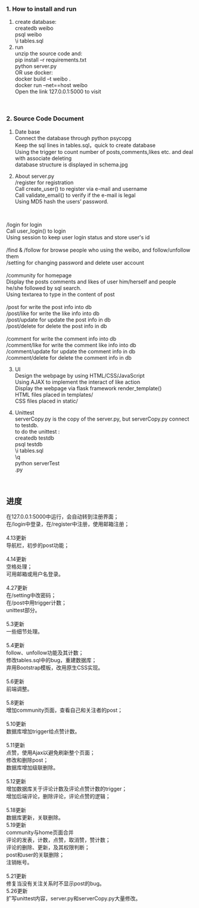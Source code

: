 <h3>1. How to install and run</h3>

1) create database:<br>
		createdb weibo<br>
		psql weibo<br>
		\i tables.sql<br>
2) run<br>
	unzip the source code and:<br>
		pip install –r requirements.txt<br>
		python server.py<br>
	OR use docker:<br>
		docker build –t weibo .<br>
		docker run –net==host weibo <br>
	Open the link 127.0.0.1:5000 to visit<br>
<br>

<h3>2. Source Code Document</h3>

1) Date base<br>
	Connect the database through python psycopg<br>
	Keep the sql lines in tables.sql，quick to create database<br>
	Using the trigger to count number of posts,comments,likes etc. and deal with associate deleting<br>
	database structure is displayed in schema.jpg<br>

2) About server.py<br>
	/register  			for registration<br>
	Call create_user() to register via e-mail and username<br>
	Call validate_email() to verify if the e-mail is legal<br>
	Using MD5 hash the users’ password.<br>
<br>
<p>
	/login  			for login<br>
	Call user_login() to login<br>
	Using session to keep user login status and store user's id<br>
<br>
	/find & /follow 	for browse people who using the weibo, and follow/unfollow them<br>
	/setting 			for changing password and delete user account<br>
<br>
	/community  		for homepage<br>
	Display the posts comments and likes of user him/herself and people he/she followed by sql search.<br>
	Using textarea to type in the content of post<br>
<br>
	/post 				for write the post info into db<br>
	/post/like			for write the like info into db<br>
	/post/update 		for update the post info in db<br>
	/post/delete 		for delete the post info in db<br>
<br>
	/comment 			for write the comment info into db<br>
	/comment/like 		for write the comment like info into db<br>
	/comment/update 	for update the comment info in db<br>
	/comment/delete 	for delete the comment info in db<br>
</p>

3) UI<br>
	Design the webpage by using HTML/CSS/JavaScript<br>
	Using AJAX to implement the interact of like action<br>
	Display the webpage via flask framework render_template()<br>
	HTML files placed in templates/<br>
	CSS files placed in static/<br>

4) Unittest<br>
	serverCopy.py is the copy of the server.py, but serverCopy.py connect to testdb.<br>
	to do the unittest :<br>
		createdb testdb<br>
		psql testdb<br>
		\i tables.sql<br>
		\q<br>
		python serverTest<br>.py<br>
<br>


<h2>进度</h2>
在127.0.0.1:5000中运行，会自动转到注册界面；<br>
在/login中登录，在/register中注册，使用邮箱注册；<br>
<br>
4.13更新<br>
导航栏，初步的post功能；<br>
<br>
4.14更新<br>
空格处理；<br>
可用邮箱或用户名登录。<br>
<br>
4.27更新<br>
在/setting中改密码；<br>
在/post中用trigger计数；<br>
unittest部分。<br>
<br>
5.3更新<br>
一些细节处理。<br>
<br>
5.4更新<br>
follow、unfollow功能及其计数；<br>
修改tables.sql中的bug，重建数据库；<br>
弃用Bootstrap模板，改用原生CSS实现。<br>
<br>
5.6更新<br>
前端调整。<br>
<br>
5.8更新<br>
增加community页面，查看自己和关注者的post；<br>
<br>
5.10更新<br>
数据库增加trigger给点赞计数。<br>
<br>
5.11更新<br>
点赞，使用Ajax以避免刷新整个页面；<br>
修改和删除post；<br>
数据库增加级联删除。<br>
<br>
5.12更新<br>
增加数据库关于评论计数及评论点赞计数的trigger；<br>
增加后端评论，删除评论，评论点赞的逻辑；<br>
<br>
5.18更新<br>
数据库更新，关联删除。<br>
5.19更新<br>
community与home页面合并<br>
评论的发表，计数，点赞，取消赞，赞计数；<br>
评论的删除、更新，及其权限判断；<br>
post和user的关联删除；<br>
注销帐号。<br>
<br>
5.21更新<br>
修复当没有关注关系时不显示post的bug。<br>
5.26更新<br>
扩写unittest内容，server.py和serverCopy.py大量修改。<br>
<br>
